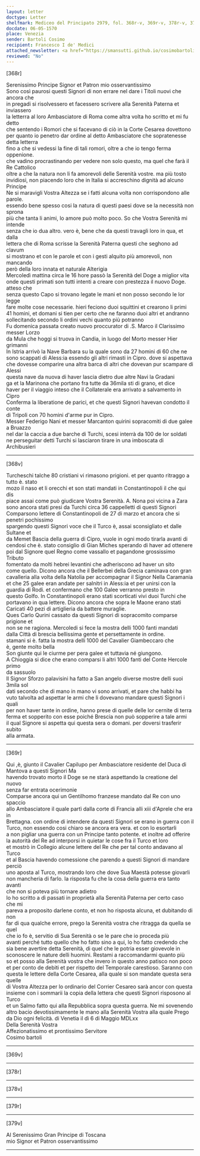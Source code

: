 ```yaml
---
layout: letter
doctype: Letter
shelfmark: Mediceo del Principato 2979, fol. 368r-v, 369r-v, 378r-v, 379r-v
docdate: 06-05-1570
place: Venezia
sender: Bartoli Cosimo
recipient: Francesco I de' Medici
attached_newsletter: <a href="https://smansutti.github.io/cosimobartoli/texts/3080_189/">3080_189</a>, <a href="https://smansutti.github.io/cosimobartoli/texts/3080_190/">3080_190</a>
reviewed: "No"
---
```


[368r]  
  
  
Serenissimo Principe Signor et Patron mio osservantissimo  
Sono così paurosi questi Signori di non errare nel dare i Titoli nuovi che ancora che  
in pregadi si risolvessero et facessero scrivere alla Serenità Paterna et inviassero  
la letterra al loro Ambasciatore di Roma come altra volta ho scritto et mi fu detto  
che sentendo i Romori che si facevano di ciò in la Corte Cesarea dovettono  
per quanto io penetro dar ordine al detto Ambasciatore che sopratenesse detta letterra  
fino a che si vedessi la fine di tali romori, oltre a che io tengo ferma oppenione.  
che vadino procrastinando per vedere non solo questo, ma quel che farà il Re Cattolico  
oltre a che la natura non li fa amorevoli delle Serenità vostre. ma più tosto  
invidiosi, non piacendo loro che in Italia si accreschino dignità ad alcuno Principe  
Ne si maravigli Vostra Altezza se i fatti alcuna volta non corrispondono alle parole.  
essendo bene spesso cosi la natura di questi paesi dove se la necessità non sprona  
più che tanta li animi, lo amore può molto poco. So che Vostra Serenità mi intende  
senza che io dua altro. vero è, bene che da questi travagli loro in qua, et dalla  
lettera che di Roma scrisse la Serenità Paterna questi che seghono ad clavum  
si mostrano et con le parole et con i gesti alquito più amorevoli, non mancando  
però della loro innata et naturale Alterigia  
Mercoledì mattina circa le 16 hore passò la Serenità del Doge a miglior vita  
onde questi primati son tutti intenti a creare con prestezza il nuovo Doge. atteso che  
senza questo Capo si trovano legate le mani et non posso secondo le lor legge  
fare molte cose necessarie. hieri feciono duoi squittini et crearono li primi  
41 homini, et domani si tien per certo che ne faranno duoi altri et andranno  
sollecitando secondo li ordini vechi quanto più potranno  
Fu domenica passata creato nuovo proccurator di .S. Marco il Clarissimo messer Lorzo  
da Mula che hoggi si truova in Candia, in luogo del Morto messer Hier grimanni  
In Istria arrivò la Nave Barbara su la quale sono da 27 homini di 60 che ne  
sono scappati di Aless:ia essendo gli altri rimasti in Cipro. dove si aspettava  
che dovesse comparire una altra barca di altri che dovevan pur scampare di Alessi  
questa nave da nuova di haver lascia dietro due altre Navi la Gradani  
ga et la Marinona che portano fra tutte da 36mila sti di grano, et dice  
haver per il viaggio inteso che il Collaterale era arrivato a salvamento in Cipro  
Conferma la liberatione de parici, et che questi Signori havevan condotto il conte  
di Tripoli con 70 homini d'arme pur in Cipro.  
Messer Federigo Nani et messer Marcanton quirini sopracomiti di due galee a Bruazzo  
nel dar la caccia a due barche di Turchi, scesi interrà da 100 de lor soldati  
ne perseguitar detti Turchi si lasciaron tirare in una imboscata di Archibusieri  
  
---  

[368v]  
  
  
Turcheschi talche 80 cristiani vi rimasono prigioni. et per quanto ritraggo a tutto è. stato  
mozo il naso et li orecchi et son stati mandati in Constantinopoli il che qui dis  
piace assai come può giudicare Vostra Serenità. A. Nona poi vicina a Zara  
sono ancora stati presi da Turchi circa 36 cappelletti di questi Signori  
Comparsono lettere di Constantinopoli de 27 di marzo et ancora che si penetri pochissimo  
spargendo questi Signori voce che il Turco è, assai sconsigliato et dalle Sultane et  
da Memet Bascia della guerra di Cipro, vuole in ogni modo tirarla avanti di  
cendosi che è. stato consiglio di Gian Miches sperando di haver ad ottenere  
poi dal Signore quel Regno come vassallo et pagandone grossissimo Tributo  
fomentato da molti hebrei levantini che adheriscono ad haver un sito  
come quello. Dicono ancora che il Bellerbei della Grecia caminava con gran  
cavalleria alla volta della Natolia per accompagnar il Signor Nella Caramania  
et che 25 galee eran andate per salnitri in Aless:ia et per unirsi con la  
guardia di Rodi. et confermano che 100 Galee verranno presto in  
questo Golfo. In Constantinopoli erano stati scorticati vivi duoi Turchi che  
portavano in qua lettere. Dicono ancora che sopra le Maone erano stati  
Caricati 40 pezi di artiglieria da battere muraglie.  
Ques Carlo Qurini cassato da questi Signori di sopracomito comparse prigione et  
non se ne ragiona. Mercoledi si fece la mostra delli 1000 fanti mandati  
dalla Città di brescia bellissima gente et persettamente in ordine.  
stamani si è. fatta la mostra delli 1000 del Cavalier Giambeccaro che  
è, gente molto bella  
Son giunte qui le ciurme per pera galee et tuttavia né giungono.  
A Chioggia si dice che erano comparsi li altri 1000 fanti del Conte Hercole primo  
da sassuolo  
Il Signor Sforzo palavisini ha fatto a San angelo diverse mostre delli suoi 3mila sol  
dati secondo che di mano in mano vi sono arrivati, et pare che habbi ha  
vuto talvolta ad aspettar le armi che li dovevano mandare questi Signori i quali  
per non haver tante in ordine, hanno prese di quelle delle lor cernite di terra  
ferma et sopperito con esse poiché Brescia non può sopperire a tale armi  
il qual Signore si aspetta qui questa sera o domani. per doversi trasferir subito  
alla armata.  
  
---  

[369r]  
  
  
Qui ,è, giunto il Cavalier Capilupo per Ambasciatore residente del Duca di Mantova a questi Signori Ma  
havendo trovato morto il Doge se ne starà aspettando la creatione del nuovo  
senza far entrata ocerimonie  
Comparse ancora qui un Gentilhomo franzese mandato dal Re con uno spaccio  
allo Ambasciatore il quale partì dalla corte di Francia alli xiii d'Aprele che era in  
Brettagna. con ordine di intendere da questi Signori se erano in guerra con il  
Turco, non essendo cosi chiaro se ancora era vera. et con lo esortarli  
a non pigliar una guerra con un Principe tanto potente. et inoltre ad offerire  
la autorità del Re ad interporsi in quietar le cose fra il Turco et loro  
et mostrò in Collegio alcune lettere del Re che per tal conto andavano al Turco  
et al Bascia havendo comessione che parendo a questi Signori di mandare perciò  
uno aposta al Turco, mostrando loro che dove Sua Maestà potesse giovarli  
non mancheria di farlo. la risposta fu che la cosa della guerra era tanto avanti  
che non si poteva più tornare adietro  
Io ho scritto a dì passati in proprietà alla Serenità Paterna per certo caso che mi  
pareva a proposito darlene conto, et non ho risposta alcuna, et dubitando di non  
far di qua qualche errore, prego la Serenità vostra che ritragga da quella se quel  
che io fo è, servitio di Sua Serenità o se le pare che io proceda più  
avanti perché tutto quello che ho fatto sino a qui, lo ho fatto credendo che  
sia bene avertire detta Serenità, di quel che le potria esser giovevole in  
sconoscere le nature delli huomini. Restami a raccomandarmi quanto più  
so et posso alla Serenità vostra che invero in questo anno patisco non poco  
et per conto de debiti et per rispetto del Temporale carestioso. Saranno con  
questa le lettere della Corte Cesarea, alla quale si son mandate questa sera quelle  
di Vostra Altezza per lo ordinario del Corrier Cesareo sarà ancor con questa  
insieme con i sommarii la copia della lettera che questi Signori risposono al Turco  
et un Salmo fatto qui alla Repubblica sopra questa guerra. Ne mi sovenendo  
altro bacio devotissimamente le mano alla Serenità Vostra alla quale Prego  
da Dio ogni felicità. di Venetia il dì 6 di Maggio MDLxx  
Della Serenità Vostra  
Affezionatissimo et prontissimo Servitore  
Cosimo bartoli  
  
---  

[369v]  
  
  
  
---  

[378r]  
  
  
  
---  

[378v]  
  
  
  
---  

[379r]  
  
  
  
---  

[379v]  
  
  
Al Serenissimo Gran Principe di Toscana  
mio Signor et Patron osservantissimo  
  
---  


